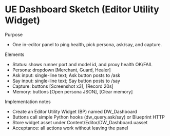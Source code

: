 ﻿# UE Dashboard Sketch (Editor Utility Widget)

Purpose
- One in-editor panel to ping health, pick persona, ask/say, and capture.

Elements
- Status: shows runner port and model id, and proxy health OK/FAIL
- Persona: dropdown [Merchant, Guard, Healer]
- Ask input: single-line text; Ask button posts to /ask
- Say input: single-line text; Say button posts to /say
- Capture: buttons [Screenshot x3], [Record 20s]
- Memory: buttons [Open persona JSON], [Clear memory]

Implementation notes
- Create an Editor Utility Widget (BP) named DW_Dashboard
- Buttons call simple Python hooks (dw_query.ask/say) or Blueprint HTTP
- Store widget asset under Content/Editor/DW_Dashboard.uasset
- Acceptance: all actions work without leaving the panel
